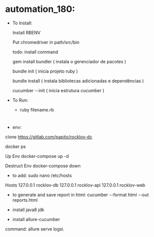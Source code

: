 # automation_180:

* To Install:

    Install RBENV

    Put chromedriver in path/src/bin

    todo: install command

    gem install bundler ( instala o gerenciador de pacotes )

    bundle init ( inicia projeto ruby )

    bundle install ( instala bibliotecas adicionadas e dependências )

    cucumber --init ( inicia estrutura cucumber )

* To Run:
    * ruby filename.rb


#

* env:

clone https://gitlab.com/papito/rocklov-dc

docker ps

Up Env
docker-compose up -d

Destruct Env
docker-compose down

* to add: sudo nano /etc/hosts

Hosts
127.0.0.1 rocklov-db
127.0.0.1 rocklov-api
127.0.0.1 rocklov-web

* to generate and save report in html:
    cucumber --format html --out reports.html

* install java8 jdk
* install allure-cucumber

command: allure serve logs\
#
